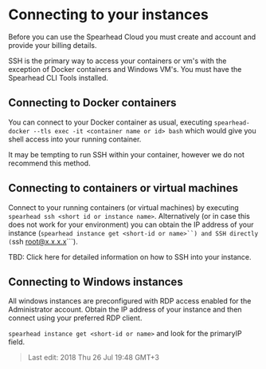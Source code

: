 # Connecting to your instances
Before you can use the Spearhead Cloud you must create and account and provide your billing details.

SSH is the primary way to access your containers or vm's with the exception of Docker containers and Windows VM's. You must have the Spearhead CLI Tools installed.

## Connecting to Docker containers
You can connect to your Docker container as usual, executing ```spearhead-docker --tls exec -it <container name or id> bash``` which would give you shell access into your running container.

It may be tempting to run SSH within your container, however we do not recommend this method.

## Connecting to containers or virtual machines
Connect to your running containers (or virtual machines) by executing ```spearhead ssh <short id or instance name>```. Alternatively (or in case this does not work for your environment) you can obtain the IP address of your instance (```spearhead instance get <short-id or name>``) and SSH directly (```ssh root@x.x.x.x```).

TBD: Click here for detailed information on how to SSH into your instance.

## Connecting to Windows instances
All windows instances are preconfigured with RDP access enabled for the Administrator account. Obtain the IP address of your instance and then connect using your preferred RDP client.

```spearhead instance get <short-id or name>``` and look for the primaryIP field.

> Last edit: 2018 Thu 26 Jul 19:48 GMT+3 